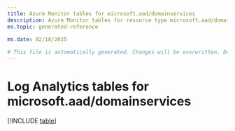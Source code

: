 ```yaml
---
title: Azure Monitor tables for microsoft.aad/domainservices
description: Azure Monitor tables for resource type microsoft.aad/domainservices
ms.topic: generated-reference
   
ms.date: 02/18/2025

# This file is automatically generated. Changes will be overwritten. Do not change this file directly.
---
```


# Log Analytics tables for microsoft.aad/domainservices  

[!INCLUDE [table](~/reusable-content/ce-skilling/azure/includes/azure-monitor/reference/tables/microsoft-aad_domainservices-include.md)]


